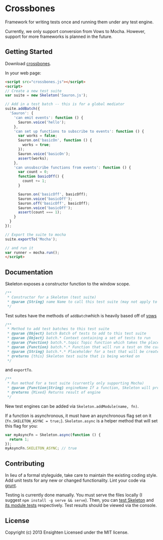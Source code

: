 # Crossbones

Framework for writing tests once and running them under any test engine.

Currently, we only support conversion from Vows to Mocha. However, support for more frameworks is planned in the future.

## Getting Started
Download [crossbones][crossbones].

[crossbones]: https://raw.github.com//crossbones/master/src/Skeleton.js

In your web page:

```html
<script src="crossbones.js"></script>
<script>
// Create a new test suite
var suite = new Skeleton('Sauron.js');

// Add in a test batch -- this is for a global mediator
suite.addBatch({
  'Sauron': {
    'can emit events': function () {
      Sauron.voice('hello');
    },
    'can set up functions to subscribe to events': function () {
      var works = false;
      Sauron.on('basicOn', function () {
        works = true;
      });
      Sauron.voice('basicOn');
      assert(works);
    },
    'can unsubscribe functions from events': function () {
      var count = 0;
      function basicOff() {
        count += 1;
      }

      Sauron.on('basicOff', basicOff);
      Sauron.voice('basicOff');
      Sauron.off('basicOff', basicOff);
      Sauron.voice('basicOff');
      assert(count === 1);
    }
  }
});

// Export the suite to mocha
suite.exportTo('Mocha');

// and run it
var runner = mocha.run();
</script>
```

## Documentation
Skeleton exposes a constructor function to the window scope.
```js
/**
 * Constructor for a Skeleton (test suite)
 * @param {String} name Name to call this test suite (may not apply to all BDD)
 */
```

Test suites have the methods of `addBatch`which is heavily based off of [vows][vows]
```js
/**
 * Method to add test batches to this test suite
 * @param {Object} batch Batch of tests to add to this test suite
 * @param {Object} batch.* Context containing a set of tests to run
 * @param {Function} batch.*.topic Topic function which takes the place of 'describe' in Mocha and 'topic' in Vows
 * @param {Function} batch.*.* Function that will run a test on the current topic
 * @param {String} batch.*.* Placeholder for a test that will be created later. These will be skipped for test suites that don't support them
 * @returns {this} Skeleton test suite that is being worked on
 */
```

[vows]: http://vowsjs.org/

and `exportTo`.
```js
/**
 * Run method for a test suite (currently only supporting Mocha)
 * @param {Function|String} engineName If a function, Skeleton will process via it. Otherwise, Skeleton will retrieve the engine from its modules.
 * @returns {Mixed} Returns result of engine
 */
```

New test engines can be added via `Skeleton.addModule(name, fn)`.

If a function is asynchronous, it must have an asynchronous flag set on it (`fn.SKELETON_ASYNC = true;`). `Skeleton.async` is a helper method that will set this flag for you:
```js
var myAsyncFn = Skeleton.async(function () {
  return 1;
});
myAsyncFn.SKELETON_ASYNC; // true
```

## Contributing
In lieu of a formal styleguide, take care to maintain the existing coding style. Add unit tests for any new or changed functionality. Lint your code via [grunt](http://gruntjs.com/).

Testing is currently done manually. You must serve the files locally (I suggest `npm install -g serve && serve`). Then, you can [test Skeleton][skeletonTest] and [its module tests][moduleTests] respectively. Test results should be viewed via the console.

[skeletonTest]: http://localhost:3000/src-test/Skeleton.test.html
[moduleTests]: http://localhost:3000/src-test/Skeleton_module.test.html

## License
Copyright (c) 2013 Ensighten
Licensed under the MIT license.